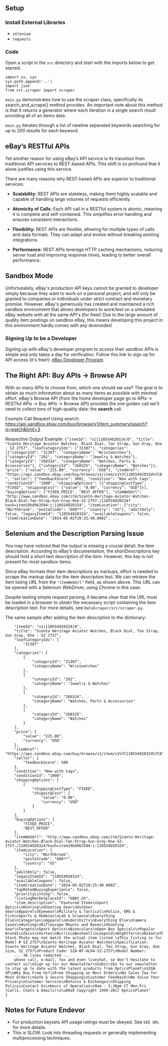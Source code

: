 
## Setup

### Install External Libraries
- `selenium`
- `requests`

### Code

Open a script in the `src` directory and start with the imports below to get started. 

```
import os, sys
sys.path.append('..')
import json
from src.scraper import scraper
```

`main.py` demonstrates how to use the scraper class, specifically its search_and_scrape() method provides. An important note about this method is that it returns a generator where each iteration is a single search result providing all of an items data. 

`main.py` iterates through a list of newline seperated keywords searching for up to 200 results for each keyword.

## eBay’s RESTful APIs

Yet another reason for using eBay’s API service is its transition from traditional API services to REST-based APIs. This shift is so profound that it alone justifies using this service. 

There are many reasons why REST-based APIs are superior to traditional services:

- **Scalability:** REST APIs are stateless, making them highly scalable and capable of handling large volumes of requests efficiently.
   
- **Atomicity of Calls:** Each API call in a RESTful system is atomic, meaning it is complete and self-contained. This simplifies error handling and ensures consistent interactions.

- **Flexibility:** REST APIs are flexible, allowing for multiple types of calls and data formats. They can adapt and evolve without breaking existing integrations.

- **Performance:** REST APIs leverage HTTP caching mechanisms, reducing server load and improving response times, leading to better overall performance.

## Sandbox Mode
Unfortunately, eBay's production API keys cannot be granted to developer simply because they want to work on a personal project, and will only be granted to companies or individuals under strict contract and monetary promise. However, eBay's generously has created and maintained a rich sandbox environment that allows developers to work/test on a simulated eBay website with all the same API's (for free)! Due to the large amount of quality item postings on sandbox eBay, this means developing this project in this environment hardly comes with any downsides!

### Signing Up to be a Developer
Signing up with eBay's developer program to access their sandbox APIs is simple and only takes a day for verification. Follow this link to sign up for API access (it's free!): [eBay Developer Program](https://developer.ebay.com/develop/get-started)

## The Right API: Buy APIs -> Browse API
With so many APIs to choose from, which one should we use? The goal is to obtain as much information about as many items as possible with minimal effort. eBay's Browse API (from the home developer page go to APIs -> RESTful APIs -> Buy APIs -> Browse API) provides the one golden call we'll need to collect tons of high-quality data: the **search** call.

Example Call Request Using search:
https://api.sandbox.ebay.com/buy/browse/v1/item_summary/search?q=watch&limit=3

Respective Output Example:
`{"itemId": "v1|110554920324|0", "title": "Szanto Heritage Aviator Watches, Black Dial, Tan Strap, Gun Gray, One : SZ 2757", "leafCategoryIds": ["31387"], "categories": [{"categoryId": "31387", "categoryName": "Wristwatches"}, {"categoryId": "281", "categoryName": "Jewelry & Watches"}, {"categoryId": "260324", "categoryName": "Watches, Parts & Accessories"}, {"categoryId": "260325", "categoryName": "Watches"}], "price": {"value": "225.00", "currency": "USD"}, "itemHref": "https://api.sandbox.ebay.com/buy/browse/v1/item/v1%7C110554920324%7C0", "seller": {"feedbackScore": 500}, "condition": "New with tags", "conditionId": "1000", "shippingOptions": [{"shippingCostType": "FIXED", "shippingCost": {"value": "0.00", "currency": "USD"}}], "buyingOptions": ["FIXED_PRICE", "BEST_OFFER"], "itemWebUrl": "http://www.sandbox.ebay.com/itm/Szanto-Heritage-Aviator-Watches-Black-Dial-Tan-Strap-Gun-Gray-One-SZ-2757-/110554920324?hash=item19bd963584:i:110554920324", "itemLocation": {"city": "Northbrook", "postalCode": "600**", "country": "US"}, "adultOnly": false, "legacyItemId": "110554920324", "availableCoupons": false, "itemCreationDate": "2024-05-02T20:25:40.000Z", ...`

## Selenium and the Description Parsing Issue
You may have noticed that the output is missing a crucial detail: the item description. According to eBay’s documentation, the shortDescriptions key should hold a short text description of the item. However, this key is not present for most sandbox items.

Since eBay formats their item descriptions as markups, effort is needed to scrape the markup data for the item description text. We can retrieve the item listing URL from the `"itemWebUrl"` field, as shown above. This URL can be opened with a Selenium WebDriver, using Chrome in this case.

Despite testing simple request parsing, it became clear that the URL must be loaded in a browser to obtain the necessary script containing the item description text. For more details, see `DataScraper/src/scraper.py`.

The same sample after adding the item description to the dictionary:
```{
    "itemId": "v1|110554920324|0",
    "title": "Szanto Heritage Aviator Watches, Black Dial, Tan Strap, Gun Gray, One : SZ 2757",
    "leafCategoryIds": [
        "31387"
    ],
    "categories": [
        {
            "categoryId": "31387",
            "categoryName": "Wristwatches"
        },
        {
            "categoryId": "281",
            "categoryName": "Jewelry & Watches"
        },
        {
            "categoryId": "260324",
            "categoryName": "Watches, Parts & Accessories"
        },
        {
            "categoryId": "260325",
            "categoryName": "Watches"
        }
    ],
    "price": {
        "value": "225.00",
        "currency": "USD"
    },
    "itemHref": "https://api.sandbox.ebay.com/buy/browse/v1/item/v1%7C110554920324%7C0",
    "seller": {
        "feedbackScore": 500
    },
    "condition": "New with tags",
    "conditionId": "1000",
    "shippingOptions": [
        {
            "shippingCostType": "FIXED",
            "shippingCost": {
                "value": "0.00",
                "currency": "USD"
            }
        }
    ],
    "buyingOptions": [
        "FIXED_PRICE",
        "BEST_OFFER"
    ],
    "itemWebUrl": "http://www.sandbox.ebay.com/itm/Szanto-Heritage-Aviator-Watches-Black-Dial-Tan-Strap-Gun-Gray-One-SZ-2757-/110554920324?hash=item19bd963584:i:110554920324",
    "itemLocation": {
        "city": "Northbrook",
        "postalCode": "600**",
        "country": "US"
    },
    "adultOnly": false,
    "legacyItemId": "110554920324",
    "availableCoupons": false,
    "itemCreationDate": "2024-05-02T20:25:40.000Z",
    "topRatedBuyingExperience": false,
    "priorityListing": false,
    "listingMarketplaceId": "EBAY_US",
    "item_description": "Featured Items\nSport Optics\nHunting\nShooting Gear\nOutdoor Gear\nApparel\nEyewear\nMilitary & Tactical\nPolice, EMS & Fire\nSports & Hobbies\nLab & Science\nEverything Else\nCategories\nApparel\nUndershirts\nEverything Else\nCamera Cases\nHunting\nRiflescope Mounts and Bases\nShooting Gear\nTargets\nSport Optics\nBinoculars\nOpen Box Specials\nPopular Brands\nZeiss\nVortex\nBurris\nBushnell\nLeopold\nNightforce\nNikon\nThis Stock Photo may not match the actual item listed.\nThis listing is for Model # SZ-2757\nSzanto Heritage Aviator Watches\nSpecification: Szanto Heritage Aviator Watches, Black Dial, Tan Strap, Gun Gray, One Size, SZ 2757\nProduct Code: SZA-WT-HL04-SZ-2757\nModel Number: 
    ... 30 lines redacted ... 
    phone call, e-mail, fax and even livechat, so don't hesitate to contact us!\nSign up for our Newsletter\nSubscribe to our newsletter to stay up to date with the latest products from OpticsPlanet\nSIGN UP\nWhy Buy From Us?\nFree Shipping on Most Orders\nNo Sales Tax for Most Orders\nSafe & Secure Shopping\nCustomer Feedback\nWe Value Your Privacy\nCustomer Service\nReturns & Exchanges\nShipping Policy\nContact Us\nHours of Operation\n9am - 5:30pm CT Mon-Fri (Calls, Chats & Emails)\n\u00a9 Copyright 1999-2017 OpticsPlanet"
}
```

## Notes for Future Endevor
- For production keysets API usage ratings must be obeyed. See `SEE URL` for more details.
- This is SLOW. Look into threading requests or generally implementing multiprocessing techniques. 
